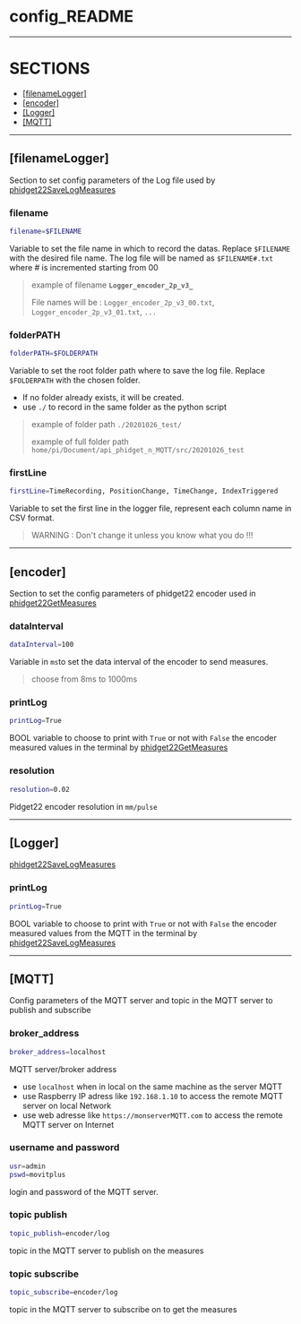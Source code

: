 # config_README

____
# SECTIONS
- [[filenameLogger]](#filenameLogger)
- [[encoder]](#encoder)
- [[Logger]](#Logger)
- [[MQTT]](#MQTT)

____
## [filenameLogger]
Section to set config parameters of the Log file used by [phidget22SaveLogMeasures](phidget22SaveLogMeasures.py)

### filename
```bash
filename=$FILENAME
```
Variable to set the file name in which to record the datas. Replace `$FILENAME` with the desired file name. The log file will be named as `$FILENAME#.txt` where # is incremented starting from 00
>example of filename **`Logger_encoder_2p_v3_`**
>
>File names will be : `Logger_encoder_2p_v3_00.txt`, `Logger_encoder_2p_v3_01.txt`, `...`
>

### folderPATH
```bash
folderPATH=$FOLDERPATH
```
Variable to set the root folder path where to save the log file.
Replace `$FOLDERPATH` with the chosen folder.
- If no folder already exists, it will be created.
- use `./` to record in the same folder as the python script
>example of folder path `./20201026_test/`
>
>example of full folder path `home/pi/Document/api_phidget_n_MQTT/src/20201026_test`

### firstLine
```bash
firstLine=TimeRecording, PositionChange, TimeChange, IndexTriggered
```
Variable to set the first line in the logger file, represent each column name in CSV format.
>WARNING : Don't change it unless you know what you do !!!

____
## [encoder]
Section to set the config parameters of phidget22 encoder used in [phidget22GetMeasures](phidget22GetMeasures.py)
### dataInterval
```bash
dataInterval=100
```
Variable in `ms`to set the data interval of the encoder to send measures.
> choose from 8ms to 1000ms

### printLog
```bash
printLog=True
```
BOOL variable to choose to print with `True` or not with `False` the encoder measured values in the terminal by [phidget22GetMeasures](phidget22GetMeasures.py)

### resolution
```bash
resolution=0.02
```
Pidget22 encoder resolution in `mm/pulse`

____
## [Logger]
[phidget22SaveLogMeasures](phidget22SaveLogMeasures.py)

### printLog
```bash
printLog=True
```
BOOL variable to choose to print with `True` or not with `False` the encoder measured values from the MQTT in the terminal by [phidget22SaveLogMeasures](phidget22SaveLogMeasures.py)

____
## [MQTT]
Config parameters of the MQTT server and topic in the MQTT server to publish and subscribe

### broker_address
```bash
broker_address=localhost
```
MQTT server/broker address
- use `localhost` when in local on the same machine as the server MQTT
- use Raspberry IP adress like `192.168.1.10` to access the remote MQTT server on local Network
- use web adresse like `https://monserverMQTT.com` to access the remote MQTT server on Internet


### username and password
```bash
usr=admin
pswd=movitplus
```
login and password of the MQTT server.


### topic publish
```bash
topic_publish=encoder/log
```
topic in the MQTT server to publish on the measures


### topic subscribe
```bash
topic_subscribe=encoder/log
```
topic in the MQTT server to subscribe on to get the measures
